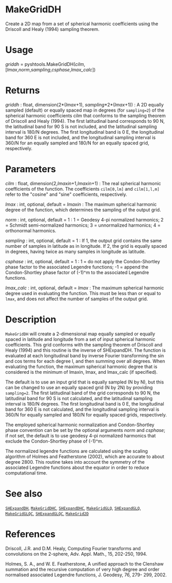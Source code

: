 # MakeGridDH
Create a 2D map from a set of spherical harmonic coefficients using the Driscoll and Healy (1994) sampling theorem.

# Usage

*griddh* = pyshtools.MakeGridDH(*cilm*,[*lmax*,*norm*,*sampling*,*csphase*,*lmax_calc*])

# Returns

*griddh* :     float, dimension(2\*(*lmax*+1), *sampling*\*2\*(*lmax*+1))
:   A 2D equally sampled (default) or equally spaced map in degrees (for `sampling=2`) of the spherical harmonic coefficients cilm that conforms to the sampling theorem of Driscoll and Healy (1994). The first latitudinal band corresponds to 90 N, the latitudinal band for 90 S is not included, and the latitudinal sampling interval is 180/N degrees. The first longitudinal band is 0 E, the longitudinal band for 360 E is not included, and the longitudinal sampling interval is 360/N for an equally sampled and 180/N for an equally spaced grid, respectively.

# Parameters

*cilm* :      float, dimension(2,*lmaxin*+1,*lmaxin*+1)
:   The real spherical harmonic coefficients of the function. The coefficients `cilm[0,lm]` and `cilm[1,l,m]` refer to the "cosine" and "sine" coefficients, respectively.

*lmax* :      int, optional, default = *lmaxin*
:   The maximum spherical harmonic degree of the function, which determines the sampling of the output grid.
    
*norm* :      int, optional, default = 1
:   1 = Geodesy 4-pi normalized harmonics; 2 = Schmidt semi-normalized harmonics; 3 = unnormalized harmonics;  4 = orthonormal harmonics.

*sampling* :  int, optional, default = 1
:   If 1, the output grid contains the same number of samples in latitude as in longitude. If 2, the grid is equally spaced in degrees, having twice as many samples in longitude as latitude.

*csphase* :   int, optional, default = 1
:   1  = do not apply the Condon-Shortley phase factor to the associated Legendre functions; -1 = append the Condon-Shortley phase factor of (-1)^m to the associated Legendre functions.

*lmax_calc* : int, optional, default = *lmax*
:   The maximum spherical harmonic degree used in evaluating the  function. This must be less than or equal to `lmax`, and does not affect the number of samples of the output grid.

# Description

`MakeGridDH` will create a 2-dimensional map equally sampled or equally spaced in latitude and longitude from a set of input spherical harmonic coefficients. This grid conforms with the sampling theorem of Driscoll and Healy (1994) and this routine is the inverse of SHExpandDH. The function is evaluated at each 
longitudinal band by inverse Fourier transforming the sin and cos terms for each 
degree l, and then summing over all degrees. When evaluating the function, the 
maximum spherical harmonic degree that is considered is the minimum of lmaxin, 
lmax, and lmax_calc (if specified).

The default is to use an input grid that is equally sampled (N by N), but this 
can be changed to use an equally spaced grid (N by 2N) by providing
`sampling=2`. The first latitudinal band of the grid corresponds to 90 N, the 
latitudinal band for 90 S is not calculated, and the latitudinal sampling 
interval is 180/N degrees. The first longitudinal band is 0 E, the longitudinal 
band for 360 E is not calculated, and the longitudinal sampling interval is 
360/N for equally sampled and 180/N for equally spaced grids, respectively. 

The employed spherical harmonic normalization and Condon-Shortley phase 
convention can be set by the optional arguments *norm* and *csphase*; if not set, the default is to use geodesy 4-pi normalized harmonics that exclude the 
Condon-Shortley phase of (-1)^m.

The normalized legendre functions are calculated using the scaling algorithm of 
Holmes and Featherstone (2002), which are accurate to about degree 2800. This 
routine takes into account the symmetry of the associated Legendre functions 
about the equator in order to reduce computational time.

# See also

[`SHExpandDH`](pyshexpanddh.html), [`MakeGridDHC`](pymakegriddhc.html), [`SHExpandDHC`](pyshexpanddhc.html), [`MakeGridGLQ`](pymakegridglq.html), [`SHExpandGLQ`](pyshexpandglq.html), [`MakeGridGLQC`](pymakegridglqc.html), [`SHExpandGLQC`](pyshexpandglqc.html), [`MakeGrid2D`](pymakegrid2d.html)

# References

Driscoll, J.R. and D.M. Healy, Computing Fourier transforms and convolutions on 
the 2-sphere, Adv. Appl. Math., 15, 202-250, 1994.

Holmes, S. A., and W. E. Featherstone, A unified approach to the Clenshaw 
summation and the recursive computation of very high degree and order normalised 
associated Legendre functions, J. Geodesy, 76, 279- 299, 2002.
